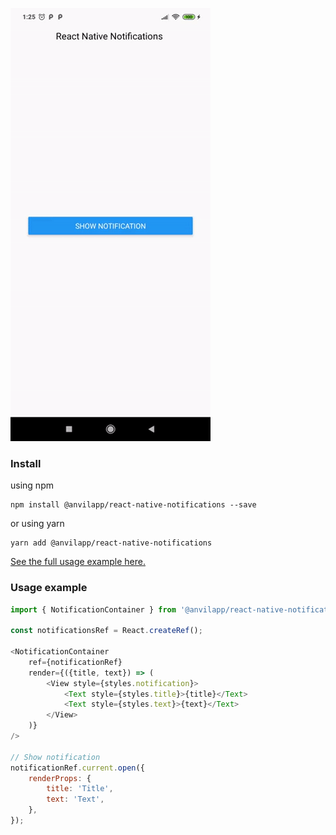 ![preview](https://github.com/pustylnikov/react-native-notifications/blob/master/readme/preview.gif?raw=true)

### Install
using npm
```
npm install @anvilapp/react-native-notifications --save
```
or using yarn
```
yarn add @anvilapp/react-native-notifications
```

[See the full usage example here.](https://github.com/pustylnikov/react-native-notifications/blob/master/example/App.tsx)

### Usage example
```javascript
import { NotificationContainer } from '@anvilapp/react-native-notifications';

const notificationsRef = React.createRef();

<NotificationContainer
    ref={notificationRef}
    render={({title, text}) => (
        <View style={styles.notification}>
            <Text style={styles.title}>{title}</Text>
            <Text style={styles.text}>{text}</Text>
        </View>
    )}
/>

// Show notification
notificationRef.current.open({
    renderProps: {
        title: 'Title',
        text: 'Text',
    },
});
```
